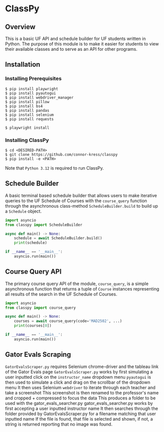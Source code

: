 # ClassPy
## Overview
This is a basic UF API and schedule builder for UF students written in Python. The purpose of this module is to make it easier for students to view their available classes and to serve as an API for other programs.

## Installation
### Installing Prerequisites
```
$ pip install playwright
$ pip install pyautogui
$ pip install webdriver_manager
$ pip install pillow
$ pip install bs4
$ pip install pandas
$ pip install selenium
$ pip install requests

$ playwright install
```
### Installing ClassPy
```
$ cd <DESIRED-PATH>
$ git clone https://github.com/connor-kress/classpy
$ pip install -e <PATH>
```
Note that `Python 3.12` is required to run ClassPy.

## Schedule Builder

A basic terminal based schedule builder that allows users to make iterative queries to the UF Schedule of Courses with the `course_query` function through the asynchronous class-method `ScheduleBuilder.build` to build up a `Schedule` object.
```python
import asyncio
from classpy import ScheduleBuilder

async def main() -> None:
	schedule = await ScheduleBuilder.build()
	print(schedule)

if __name__ == '__main__':
	asyncio.run(main())
```
## Course Query API

The primary course query API of the module, `course_query`, is a simple asynchronous function that returns a tuple of `Course` instances representing all results of the search in the UF Schedule of Courses.
```python
import asyncio
from classpy import course_query

async def main() -> None:
	courses = await course_query(code='MAD2502', ...)
	print(courses[0])

if __name__ == '__main__':
	asyncio.run(main())
```

## Gator Evals Scraping

`GatorEvalsScraper.py` requires Selenium chrome-driver and the tableau link of the Gator Evals page `GatorEvalsScraper.py` works by first simulating a user inputted click on the `instructor_name` dropdown menu `pyautogui` is then used to simulate a click and drag on the scrollbar of the dropdown menu It then uses Selenium `webdriver` to iterate through each teacher and take a screenshot This screenshot is then renamed to the professor's name and cropped + compressed to focus the data This produces a folder to be used with the gator_evals_searcher.py gator_evals_searcher.py works by first accepting a user inputted instructor name It then searches through the folder provided by GatorEvalsScraper.py for a filename matching that user inputted name If the file is found, that file is selected and shown, if not, a string is returned reporting that no image was found.
